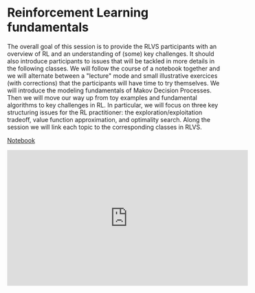 # Reinforcement Learning fundamentals

The overall goal of this session is to provide the RLVS participants with an overview of RL and an understanding of (some) key challenges. It should also introduce participants to issues that will be tackled in more details in the following classes. We will follow the course of a notebook together and we will alternate between a "lecture" mode and small illustrative exercices (with corrections) that the participants will have time to try themselves. We will introduce the modeling fundamentals of Makov Decision Processes. Then we will move our way up from toy examples and fundamental algorithms to key challenges in RL. In particular, we will focus on three key structuring issues for the RL practitioner: the exploration/exploitation tradeoff, value function approximation, and optimality search. Along the session we will link each topic to the corresponding classes in RLVS.

[Notebook](#)
<iframe width="560" height="315" src="https://www.youtube.com/embed/mn3-lZ_VcEk" frameborder="0" allow="accelerometer; autoplay; clipboard-write; encrypted-media; gyroscope; picture-in-picture" allowfullscreen></iframe>
